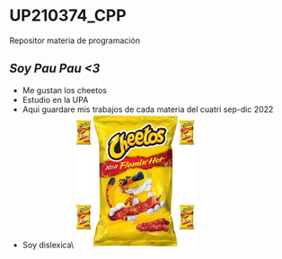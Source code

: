 # UP210374_CPP
Repositor materia de programación
## _Soy Pau Pau <3_
* Me gustan los cheetos
* Estudio en la UPA
* Aqui guardare mis trabajos de cada materia del cuatri sep-dic 2022
* Soy dislexica\ 
![red imagen](/imagenes/descarga.jpeg)

